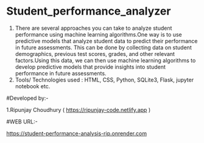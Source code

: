 # Student_performance_analyzer

1. There are several approaches you can take to analyze student performance using machine learning algorithms.One way is to use predictive models that analyze student data to predict their performance in future assessments.
This can be done by collecting data on student demographics, previous test scores, grades, and other relevant factors.Using this data, we can then use machine learning algorithms to develop predictive models that provide insights into student performance in future assessments.
2. Tools/ Technologies used : HTML, CSS, Python, SQLite3, Flask, jupyter notebook etc.

#Developed by:-
  
  1.Ripunjay Choudhury ( https://ripunjay-code.netlify.app )

#WEB URL:-

  https://student-performance-analysis-rip.onrender.com
